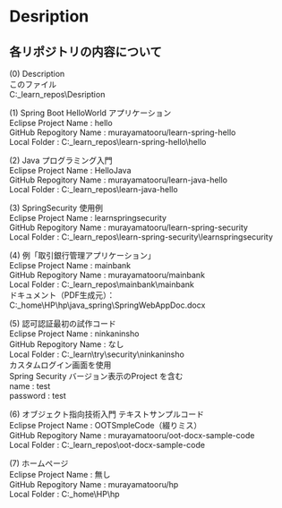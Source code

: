 # Desription
## 各リポジトリの内容について

(0) Description  
このファイル  
C:\_learn_repos\Desription  

(1) Spring Boot HelloWorld アプリケーション  
Eclipse Project Name : hello  
GitHub Repogitory Name : murayamatooru/learn-spring-hello  
Local Folder : C:\_learn_repos\learn-spring-hello\hello  

(2) Java プログラミング入門  
Eclipse Project Name : HelloJava  
GitHub Repogitory Name : murayamatooru/learn-java-hello  
Local Folder : C:\_learn_repos\learn-java-hello  

(3) SpringSecurity 使用例  
Eclipse Project Name : learnspringsecurity  
GitHub Repogitory Name : murayamatooru/learn-spring-security  
Local Folder : C:\_learn_repos\learn-spring-security\learnspringsecurity  

(4) 例「取引銀行管理アプリケーション」  
Eclipse Project Name : mainbank  
GitHub Repogitory Name : murayamatooru/mainbank  
Local Folder : C:\_learn_repos\mainbank\mainbank  
ドキュメント（PDF生成元）：C:\_home\HP\hp\java_spring\SpringWebAppDoc.docx

(5) 認可認証最初の試作コード  
Eclipse Project Name : ninkaninsho  
GitHub Repogitory Name : なし  
Local Folder : C:\_learn\try\security\ninkaninsho  
カスタムログイン画面を使用  
Spring Security バージョン表示のProject を含む  
name : test  
password : test

(6) オブジェクト指向技術入門 テキストサンプルコード  
Eclipse Project Name : OOTSmpleCode（綴りミス）  
GitHub Repogitory Name : murayamatooru/oot-docx-sample-code  
Local Folder : C:\_learn_repos\oot-docx-sample-code  

(7) ホームページ  
Eclipse Project Name : 無し  
GitHub Repogitory Name : murayamatooru/hp  
Local Folder : C:\_home\HP\hp  
